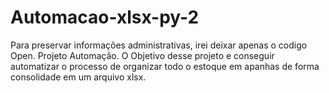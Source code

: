 # Automacao-xlsx-py-2
Para preservar informações administrativas, irei deixar apenas o codigo Open. Projeto Automação.
O Objetivo desse projeto e conseguir automatizar o processo de organizar todo o estoque em apanhas de forma consolidade em um arquivo xlsx.
